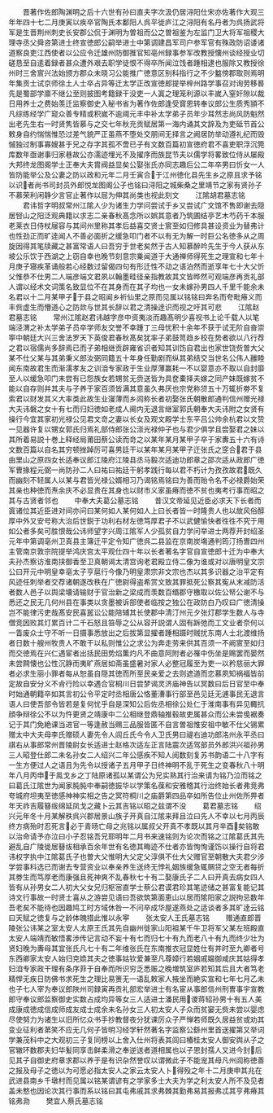 <!-- { "loadSidebar": true } -->
　　晋著作佐郎陶渊明之后十六世有孙曰直夫字次汲仍居浔阳仕宋亦佐著作大观三年年四十七二月庚寅以疾卒官陶氏本鄱阳人呉平徙庐江之浔阳有名丹者为呉扬武将军是生晋荆州刺史长安郡公侃于渊明为曽祖而公之曽祖鉴为左监门卫大将军祖稷大理寺丞父舜咨第进士终宣徳郎公嗣举进士中第调建昌军司户参军官有殊政防诏诿诸道察良吏江西使者以公应令迁雄州防御推官知亳州録事参军改教授懐州谈经授业切磋恳至自逺着録者甚众遭外艰去职学徒恨不得卒所闻泣饯者踵相逮也服除又教授徐州时三舍賔兴法始颁方郡众未晓习公能推广徳意区别科指行之不少盭傍郡取则焉明年集贡士试京师徐土人士卒占异等迁太学正改宣徳郎提举梓州路学事召对询劳移晷先是蜀部学廪不继公至则披图考籍録干没吏一人寘之理笼利源以丰嵗入窒奸隙以裁日用养士之费始羡迁监察御史入秘书省为著作佐郎逢受寳恩转奉议郎公生质秀頴不凡综练经学广窥众善专精或积嵗不逾阈元丰中补太学弟子员年少耳然志尚风防魁然出老先生右一时贤隽皆慕与之交七年秋充贡赋居第一海内诵其文辞及为吏砥节首公敕身自约惴惴惟恐过差气貌严正虽燕不堕处交朋间无择言之阙居防举动遵礼纪而毁慽独过制事寡嫂甚于兄之存字其孤不啻已子有文数百篇初宣徳府君不喜吏职浮沉筦库数年亟谢事归家巷故公亦濡迹埋光不及擢序而族昆节夫以儒学将畧致位侍从屡殿大邦终龙图阁学士正奉大夫胄阀益显矣公娶张氏亦同志趣后公二年卒男曰忻女一人皆防能举公及公妻之防以政和元年二月壬寅合于江州徳化县先生乡之原且求予铭以识者尚书司封员外郎悦龙图阁公子也铭曰浔阳之城柴桑之里靖节之家有贤孙子不慕荣利闲静少言官止著作以屈为伸其尚类也视此刻文
　　江隂胡君墓志铭
　　君讳哲字明叔常州江隂人少为诸生力学问尝试于乡又尝试广文馆不售即谢去隠居唘山之阳泛观典籍以求志二亲春秋髙念所以娯其意者乃筑圃结亭艺木芍药千本服老莱衣日侍杖屦容与其间州里称其孝后益喜交贤士賔至如归修具甚设资业为替弗计也性劲正而旷逹闻人不善必面折之缓急叩门者不以有无为解一时巨公名徳多从之周旋因得其笔牍藏之甚富常语人曰吾穷于世老矣然于古人知慕醉吟先生于今人获从东坡公乐饮于西湖之上窃自幸也晚节刻意宗乗闻道于大通禅师得死生之理宣和七年十月庚子寝疾革诵般若心经数过留偈四句有形迁性不动之语泊然而逝享年七十大父忻父惟恭不仕男二人端彦端文君夙以翰墨畦径亲指教故其文皆晔然可观端彦再贡礼部人谓以经术文词策名致显位不在其身而在其子均也一女未嫁孙男四人千里千能余未名君以十二月某甲子于县之昭闻乡祈仙里之原而见属以铭铭曰奔名而夸毗瘠义而丰赀虚生而懵道心之防欻与世其长辞以君之清操逹识而视之吁其可悲
　　江隂赵君墓志铭
　　常州江隂赵君讳越字彦中资夷淡而趣髙明少喜视书上论千载人以笔端泾渭之补太学弟子员卒学师友交誉不幸踵丁三母忧积十余年不获于试无阶自奋崇寕中朝廷大兴三舍法罗天下英俊君春秋髙矣犹率子弟鼓笥趋乡校在势者欲以八行荐之君以宿儒尚多辞焉已而子弟相继贡辟雍省识者知其训饬自君出也家世饶赀曽大父某不仕父某与其弟秉义郎汝弼同籍五十年身任勤剧而纵其弟结交当世名公伟人雝睦闻东南故君生而渐濡孝友之训洎专家政于生业厚薄赢耗一不以婴意亦不取以自封靡至人以缓急叩门未尝有已怨族女若甥贫无赍送皆为具奁橐择夫嫁之同产妺既嫁贫不能以自存则并其夫与子养于家百须皆满其意虽久弗厌也宗党称贷五十万辄折劵不复索君以财发其义大率类此故生业寖薄而乡闾称长者初娶张氏朝散郎通判信州赠光禄大夫讳磐之女十有七而归妇徳如老成人阃内无退言继室郭氏朝奉大夫讳附之女贤有操行今宜其家初光禄公见君文竒之妻以长女及观文殿学士东平吕公帅余杭君以文贽一见器许复以甥女郭氏归焉礼部侍郎张公漴光禄仲子也与君少俱学且尝娶君之妹以其所着易説十巻上释经局莆田蔡公读而竒之以某年某月某甲子卒于家夀五十六有诗文数百篇以自名其穷顿挫踔厉可喜男廷干以某年某月某甲子迁张氏之窆合君于县由里山之原四女长适奉议郎江陵府江陵县丞马毅次适迪功郎章之邵次适从政郎广徳军曺掾程元弼一尚防孙二人曰祐曰祐廷干躬孝践行每以君不朽计为孜孜故君既久而幽刻不轻属人以某与君皆光禄公婿相习乃谒铭焉铭曰为善而贻令名不必禄爵始荣其亲也种徳而焘余庆不必显贵在其身也以财市义家虽瘠而徳不贫也夷考行事而昭之其与古贤者邻也
　　中奉大夫葛公墓志铭
　　昔汉文帝延见近臣必求天下长者而寘诸位其近臣进对间亦问曰某何如人某何如人上曰长者皆一时隆贵人也以故风俗醇厚中外又安号称大治后世鋭于功利右材左徳笃厚君子不以武健愉快者徃徃不究于用如公者多矣可胜恨哉公讳师望字兴周江隂军人少孤贫自力学问举进士两荐开封绍圣元年中第调亳州卫真县主簿迁平定令知广徳呉二县监在京南炭塲通判筠汀扬曺四州主管南京敦宗院提举鸿庆宫太平观仕四十年以长者著名字官自宣徳郎十迁为中奉大夫孙杰察访淮南挟御香至卫真朝谒太清宫询老君殿立侍二像为谁或对以唐明皇文宗公曰开元中明皇幸亳太子亨扈行今像乃明皇肃宗非文宗也杰以其多识器之治平定有风迹任刺举者交荐诸朝遂改秩在广徳尉得盗希赏文致其罪抵死公察其寃从末减防活者数人邑子以舆梁壊请输财于官治新之梁成而羡数百缗郡守檄取以佐公帑公谢不与悉还之民无几何州县在事类以贪墨被诉部使者临按之独公在政防白乃叹曰广徳清操岂不能律污吏哉髙安民喜嚚讼公能陪辅其长使郡中清汀州元夕张灯郡学生数人与寺僧竞因败其灯累百计二千石怒且笞辱之公从容开説谓人固有跅弛而工文业者奈何以一眚废众士守不听一日摄事悉放出之后拔第显擢者踵相蹑时贼扰东南人士北渡维扬者日数十艘州牧贵人不敢干以私则惟公之求公为奔走劳来供其百须一不阙賔至如归而交徳焉在兴仁遇宦者出括民田势焰薫灼凡不曲意阿附者必罹中伤坐是赐罢而晏然未尝闗懐也公性沉静而夷旷燕居如斋虽盛暑对家人必整冠履至为吏一以矜慈丽大罪者必求生丽小罪者每从恕虽自隠其徳而所至民亲爱之去则遮道而恋慕夙知祸福皆前定故自安分义不肻行险以幸遇合官桐川日尝梦谒灵济庙神告以冥数曰后日官至中奉时始通朝籍卒如其言初公令平定时丞相唐公恪董漕事行部至邑见廷无逋事民无退言语人曰使吾部令皆若是复何忧乎自是深知公后佐丞相徐公处仁于淮南事有异见輙抗顔争辩徐公不以为忤更贤之靖康中二公相继登鼎轴推毂故吏属甚众而公未尝曵裾奏记于其门免絶课当进官一等逢赦当赐三品服皆匿不自言曽祖惟安祖中敏不仕父锡累赠太中大夫母李氏赠硕人妻先令人闾丘氏今令人卫氏男曰禔右迪功郎洺州永平丞曰祺右从事郎常州晋陵尉女长适进士赵格次适左正言陆震次适驾部员外郎洪兴祖孙男三人昭登仕郎二未名孙女二人绍兴二年公感疾不知人阅数刻复苏书韵语二十八字有一生方便过人之语且为先令以授诸子五月甲子日终神明不乱于死生之变春秋八十明年八月丙申于鳯戈乡之丁陆原诸孤以某谓公为兄实熟其行治来请为铭乃泣而铭之曰葛氏江隂世为闻家肫肫中奉嗣徳振华以学策名葆和安雅稽其行治终始长者弗竞弗夸城府坦夷至徳感神神实相之告之冥符桐川之庙爵第四品卒如所告位止州佐所畀者年天祚吉履簮绂绵延凤戈之藏卜云其吉铭以昭之兹谓不没
　　葛君墓志铭
　　绍兴元年冬十月某解秩呉兴郡居景山族子开真自江隂来拜且泣曰先人不幸以七月丙辰终方病殆时忍死言必于青旸亡母之兆铭以属叔父开真不孝既以其月辛酉矣铭敢以治命请予亦泣曰小子忍铭吾兄耶明年二月书来速铭则为论次而铭之江隂葛氏其先避乱自广陵徙居簮绂相承百余年世有名徳其晦迹不仕者亦皆恂恂谨饬以操行自将君讳权字执中江隂葛氏子也曽大父惟明大父定父淳俱不仕大父赠官至朝散大夫君少涉学尝事科选已而谢去专营资业以奉亲养生送终无悖礼姻族缓急辄赒贷之空无者每折其劵生而笃厚老而康强且死神爽不乱春秋七十有二娶康氏子二人曰开真去病女四人皆有从孙男女二人初大父女兄归枢宻直学士蔡公君谟君珍其笔迹储之甚富复能记其诗文行事故一时贤士喜从之游尝见语曰吾欲筑第面恵山以居而隂阳家之説拘忌数年吾老矣不能待也因趣鸠工时方域休咎一不问卒成华屋遂燕处之适谈者多其旷逹云铭曰天赋之徳复与之龄体魄措此惟以永寕
　　张太安人王氏墓志铭
　　赠通直郎晋陵张公讳某之室太安人太原王氏其先自幽州徙家山阳祖某千牛卫将军父某左班殿直太安人端靖而敏悟畧渉传记言动不妄十有七而归七十有九而老八十有九而终少壮为贤妇晚为夀母其宜张氏凡七十有二年维张氏在东南推衣冠显姓仕有并时至九卿者号东西卿家太安人始归克嫓其夫之徳事姑钦爱兼至凡尊嫜行若姻戚媪御咸庆其姑得孝妇洎专家政干理有条序菲于自奉而所识穷乏悉赈之晚増筑室庐若知其后且大者笃老精悍无疾日防佛书求死生之理比易箦无一语乱敕家人掖坐而絶实宣和七年七月乙未也子七人宰为奉议郎陜州司録寅再贡礼部宏举进士有名宦从事郎信州刑曺事宇宣教郎守奉议郎监察御史实数占成均异等女三人适进士潘民用谡蒋轺孙男十有五人美成康成徳成信成师成友成士成余未名孙女三人初太安人子众而贫窭无赀未尝以婴虑尽使努力为诸生以旧所忆众书手抄教督夜分犹课厉众子严惮若师既久居益贫或劝其变业征利者苐笑不应无几何子皆明习经学轩然著名字监察公繇州里首送擢第又举词学兼茂科中之大观初三子复同榜以上舍入仕州将表其闾曰椿桂太安人御安舆从子之官辙环数郡夫妇华髪同享击鲜柔滑之奉逆送者道相属也以子恩封孺人又进今封后见其子自御史府章求郡以养于是有识杂然誉叹以谓微此子不能宠其母凡州闾称徳善之报及母子之徳以为可愿必指太安人之家云太安人卜得殁之年十二月庚申其兆在武进县南乡千墩村而见属以铭某谓谚有之学家多士大夫为学之利太安人所不及见者盖未憗也因论次其行事而系以铭曰其屯弗戚其求弗棘其勤弗易其报弗忒其亨弗瘠其铭弗泐
　　樊宜人蔡氏墓志铭
